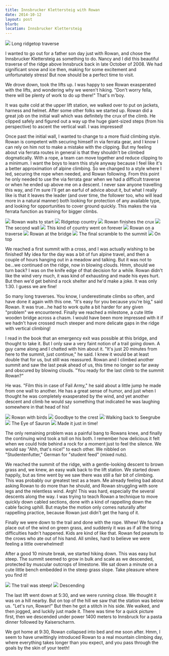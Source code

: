 ```yaml
---
title: Innsbrucker Klettersteig with Rowan
date: 2014-10-12
layout: post
blurb:
location: Innsbrucker Klettersteig
---
```


<a href='https://www.flickr.com/photos/55338612@N00/15525528121'>
<img src='https://farm4.static.flickr.com/3949/15525528121_5b420812e9_b.jpg'></a>
Long ridgetop traverse


I wanted to go out for a father son day just with Rowan, and chose the
Innsbrucker Klettersteig as something to do. Nancy and I did this beautiful
traverse of the ridge above Innsbruck back in late October of 2008. We had
significant snow and ice then, making for some excitement and unfortunately
stress! But now should be a perfect time to visit.

We drove down, took the lifts up. I was happy to see Rowan exasperated with the
lifts, and wondering why we weren't hiking. "Don't worry fella, there will be
plenty of work to do up there!" That's m'boy.

It was quite cold at the upper lift station, we walked over to put on jackets,
harness and helmet. After some other folks we started up. Rowan did a great job
on the initial wall which was definitely the crux of the climb. He clipped
safely and figured out a way up the huge giant-sized steps (from his
perspective) to ascent the vertical wall. I was impressed!

Once past the initial wall, I wanted to change to a more fluid climbing
style. Rowan is competent with securing himself in via ferrata gear, and I know
I can rely on him not to make a mistake with the clipping. But my feeling about
via ferrata routes in general is that they shouldn't be climbed
dogmatically. With a rope, a team can move together and reduce clipping to a
minimum. I want the boys to learn this style anyway because I feel like it's a
better approximation of alpine climbing. So we changed to a style where I led,
securing the rope when needed, and Rowan following. From this point he only
needed to use the via ferrata gear when we had a difficult traverse or when he
ended up above me on a descent. I never saw anyone travelling this way, and I'm
sure I'll get an earful of advice about it, but what I really like is that it
leaves the leader (and over time, the follower too, who will lead more in a
natural manner) both looking for protection of any available type, and looking
for opportunities to cover ground quickly. This makes the via ferrata function
as training for bigger climbs.

<a href='https://www.flickr.com/photos/55338612@N00/15505508756'>
<img src='https://farm6.static.flickr.com/5601/15505508756_216009c3c1_b.jpg'></a>
Rowan waits to start



<a href='https://www.flickr.com/photos/55338612@N00/15525517221'>
<img src='https://farm6.static.flickr.com/5599/15525517221_9208f9a1d9_b.jpg'></a>
Ridgetop country


<a href='https://www.flickr.com/photos/55338612@N00/15341939570'>
<img src='https://farm4.static.flickr.com/3951/15341939570_08bfeaf51a_b.jpg'></a>
Rowan finishes the crux


<a href='https://www.flickr.com/photos/55338612@N00/15505520736'>
<img src='https://farm4.static.flickr.com/3940/15505520736_8c63fbe7b0_b.jpg'></a>
The second wall


<a href='https://www.flickr.com/photos/55338612@N00/15525533941'>
<img src='https://farm6.static.flickr.com/5606/15525533941_47daf3d7ce_b.jpg'></a>
This kind of country went on forever



<a href='https://www.flickr.com/photos/55338612@N00/15528725055'>
<img src='https://farm4.static.flickr.com/3930/15528725055_f58c468dcc_b.jpg'></a>
Rowan on a traverse



<a href='https://www.flickr.com/photos/55338612@N00/15341808149'>
<img src='https://farm6.static.flickr.com/5606/15341808149_0ab1c8fa5b_b.jpg'></a>
Rowan at the bridge



<a href='https://www.flickr.com/photos/55338612@N00/15528744815'>
<img src='https://farm4.static.flickr.com/3942/15528744815_9fc23e7bd3_b.jpg'></a>
The final scramble to the summit



<a href='https://www.flickr.com/photos/55338612@N00/15525580011'>
<img src='https://farm6.static.flickr.com/5607/15525580011_2397417a57_b.jpg'></a>
On top



We reached a first summit with a cross, and I was actually wishing to be
finished! My idea for the day was a bit of fun alpine travel, and then a couple
of hours hanging out in a meadow and talking. But it was not to be...we
continued on the ridge, now in blowing clouds. Hmm, should we turn back? I was
on the knife edge of that decision for a while. Rowan didn't like the wind very
much, it was kind of exhausting and made his eyes hurt. But then we'd get behind
a rock shelter and he'd make a joke. It was only 1:30. I guess we are fine!

So many long traverses. You know, I underestimate climbs so often, and have done
it again with this one. "It's easy for you because you're big," said Rowan. It
was true...he had to work quite a bit harder for any given "problem" we
encountered. Finally we reached a milestone, a cute little wooden bridge across
a chasm. I would have been more impressed with it if we hadn't have crossed much
steeper and more delicate gaps in the ridge with vertical climbing!

I read in the book that an emergency exit was possible at this bridge, and
thought to take it. But I only saw a very faint notion of a trail going down. A
guy came along and I chatted with him about it. "It's just 20 minutes from here
to the summit, just continue," he said. I knew it would be at least double that
for us, but still was reassured. Rowan and I climbed another summit and saw the
last peak ahead of us, this time no longer so far away and obscured by blowing
clouds. "You ready for the last climb to the summit Rowan?"

He was. "Film this in case of Fail Army," he said about a little jump he made
from one wall to another. He has a great sense of humor, and just when I thought
he was completely exasperated by the wind, and yet another descent and climb he
would say something that indicated he was laughing somewhere in that head of
his!

<a href='https://www.flickr.com/photos/55338612@N00/15341846709'>
<img src='https://farm6.static.flickr.com/5616/15341846709_071fe18d8c_b.jpg'></a>
Rowan with birds



<a href='https://www.flickr.com/photos/55338612@N00/15525589281'>
<img src='https://farm6.static.flickr.com/5613/15525589281_b5bd487198_b.jpg'></a>
Goodbye to the crest



<a href='https://www.flickr.com/photos/55338612@N00/15342149097'>
<img src='https://farm6.static.flickr.com/5614/15342149097_8c9c6e3340_b.jpg'></a>
Walking back to Seegrube



<a href='https://www.flickr.com/photos/55338612@N00/15342136158'>
<img src='https://farm4.static.flickr.com/3927/15342136158_a3a7ca51f4_b.jpg'></a>
The Eye of Sauron



<a href='https://www.flickr.com/photos/55338612@N00/15342139578'>
<img src='https://farm4.static.flickr.com/3949/15342139578_7ca1a17d93_b.jpg'></a>
Made it just in time!



The only remaining problem was a painful bang to Rowans knee, and finally the
continuing wind took a toll on his both. I remember how delicious it felt when
we could hide behind a rock for a moment just to feel the silence. We would say
"Ahh, that's nice!" to each other. We nibbled on "Studentenfutter," German for
"student feed" (mixed nuts).

We reached the summit of the ridge, with a gentle-looking descent to brown grass
and, we knew, an easy walk back to the lift station. We started down happily,
but as time went by we saw there was still a fair bit of climbing. This was
probably our greatest test as a team. Me already feeling bad about asking Rowan
to do more than he should, and Rowan struggling with sore legs and the
relentless wind. Argh! This was hard, especially the several descents along the
way. I was trying to teach Rowan a technique to move quickly down cabled
sections, done with a kind of rappelling down the cable facing uphill. But maybe
the motion only comes naturally after rappelling practice, because Rowan just
didn't get the hang of it.

Finally we were down to the trail and done with the rope. Whew! We found a place
out of the wind on green grass, and suddenly it was as if all the tiring
difficulties hadn't happened. Kids are kind of like that. Rowan fed peanuts to
the crows who ate out of his hand. All smiles, hard to believe we were feeling a
little overwhelmed!

After a good 10 minute break, we started hiking down. This was easy but
steep. The summit seemed to grow in bulk and scale as we descended, protected by
muscular outcrops of limestone. We sat down a minute on a cute little bench
embedded in the steep grass slope. Take pleasure where you find it!

<a href='https://www.flickr.com/photos/55338612@N00/15505623816'>
<img src='https://farm4.static.flickr.com/3951/15505623816_69a95a8203_b.jpg'></a>
The trail was steep!



<a href='https://www.flickr.com/photos/55338612@N00/15505616726'>
<img src='https://farm4.static.flickr.com/3941/15505616726_0c532c2a2d_b.jpg'></a>
Descending



The last lift went down at 5:30, and we were running close. We thought it was on
a hill nearby. But on top of the hill we saw that the station was below
us. "Let's run, Rowan!" But then he got a stitch in his side. We walked, and
then jogged, and luckily just made it. There was time for a quick picture first,
then we descended under power 1400 meters to Innsbruck for a pasta dinner
followed by Kaiserscharrn.

We got home at 9:30, Rowan collapsed into bed and me soon after. Hmm, I seem to
have unwittingly introduced Rowan to a real mountain climbing day, where
everything takes longer than you expect, and you pass through the goals by the
skin of your teeth!
